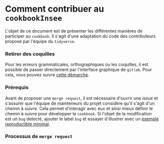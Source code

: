 # Comment contribuer au `cookbookInsee`

L'objet de ce document est de présenter les différentes
manières de participer au `cookbook`. Il s'agit d'une adaptation du code des
contributeurs proposé par l'équipe du `tidyverse`.


### Retirer des coquilles

Pour les erreurs grammaticales, orthographiques ou les coquilles,
il est possible de passer directement par l'interface graphique de `gitlab`.
Pour cela, vous pouvez suivre
[cette démarche](https://docs.gitlab.com/ee/user/discussions/#suggest-changes).

### Prérequis

Avant de proposer une `merge request`, il est nécessaire d'ouvrir une *issue*
et s'assurer que l'équipe de mainteneurs du projet considère qu'il s'agit
d'un chemin à suivre. Cela permet d'interagir avec eux et ainsi mieux
définir le chemin à suivre pour développer le `cookbook`. Si l'objet
de la modification est un `bug` detecté, ajouter le label `bug` et
essayer d'illustrer avec
un [exemple reproductible minimal](https://www.tidyverse.org/help/#reprex).


### Processus de `merge request`

<!-------------- tidyverse style
*  We recommend that you create a Git branch for each pull request (PR).  
*  Look at the Travis and AppVeyor build status before and after making changes.
The `README` should contain badges for any continuous integration services used
by the package.  
*  New code should follow the tidyverse [style guide](https://style.tidyverse.org).
You can use the [styler](https://CRAN.R-project.org/package=styler) package to
apply these styles, but please don't restyle code that has nothing to do with 
your PR.  
*  We use [roxygen2](https://cran.r-project.org/package=roxygen2), with
[Markdown syntax](https://cran.r-project.org/web/packages/roxygen2/vignettes/markdown.html), 
for documentation.  
*  We use [testthat](https://cran.r-project.org/package=testthat). Contributions
with test cases included are easier to accept.  
*  For user-facing changes, add a bullet to the top of `NEWS.md` below the
current development version header describing the changes made followed by your
GitHub username, and links to relevant issue(s)/PR(s).

### Code of Conduct 

Please note that the cookbookInsee project is released with a
[Contributor Code of Conduct](CODE_OF_CONDUCT.md). By contributing to this
project you agree to abide by its terms.

### See tidyverse [development contributing guide](https://rstd.io/tidy-contrib)
for further details.
--------------->
